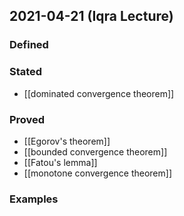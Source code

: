 ## 2021-04-21 (Iqra Lecture)
### Defined
### Stated 
- [[dominated convergence theorem]]
### Proved
- [[Egorov's theorem]]
- [[bounded convergence theorem]]
- [[Fatou's lemma]]
- [[monotone convergence theorem]]
### Examples